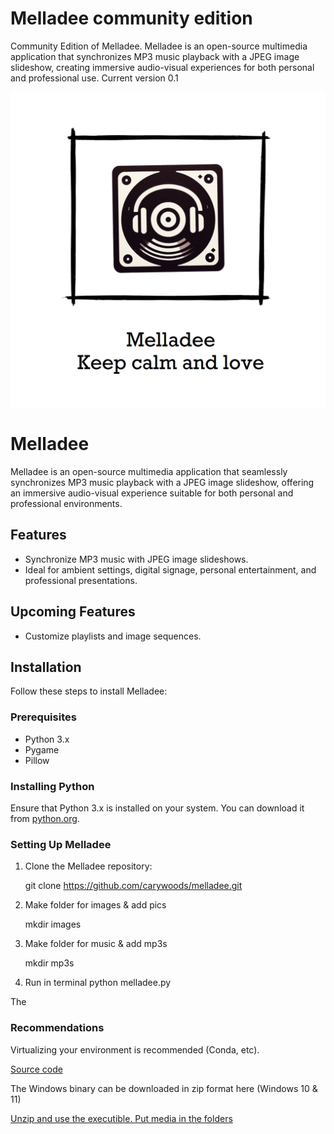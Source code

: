 # Melladee community edition
Community Edition of Melladee. Melladee is an open-source multimedia application that synchronizes MP3 music playback with a JPEG image slideshow, creating immersive audio-visual experiences for both personal and professional use.  Current version 0.1 

![](https://raw.githubusercontent.com/carywoods/melladee_community/main/Design.png) 

# Melladee

Melladee is an open-source multimedia application that seamlessly synchronizes MP3 music playback with a JPEG image slideshow, offering an immersive audio-visual experience suitable for both personal and professional environments.

## Features

- Synchronize MP3 music with JPEG image slideshows.
- Ideal for ambient settings, digital signage, personal entertainment, and professional presentations.

## Upcoming Features
- Customize playlists and image sequences.

## Installation

Follow these steps to install Melladee:

### Prerequisites

- Python 3.x
- Pygame
- Pillow

### Installing Python

Ensure that Python 3.x is installed on your system. You can download it from [python.org](https://www.python.org/downloads/).

### Setting Up Melladee

1. Clone the Melladee repository:
   
   git clone https://github.com/carywoods/melladee.git

2. Make folder for images & add pics
   
    mkdir images

3. Make folder for music & add mp3s
  
    mkdir mp3s

6. Run in terminal
    python melladee.py

The 

### Recommendations
Virtualizing your environment is recommended (Conda, etc).

[Source code](https://github.com/carywoods/melladee_community)

The Windows binary can be downloaded in zip format here (Windows 10 & 11)

[Unzip and use the executible. Put media in the folders](https://drive.google.com/file/d/1B7sZqFAFe6Jrima-imeYNv2NQ4MF9ECI/view?usp=sharing)

